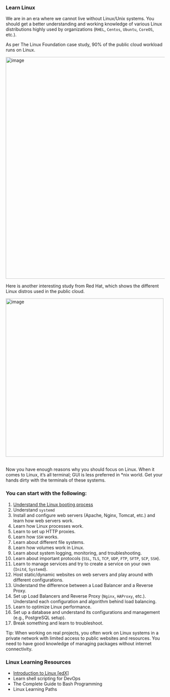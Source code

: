 ### Learn Linux

We are in an era where we cannot live without Linux/Unix systems. You should get a better understanding and working knowledge of various Linux distributions highly used by organizations (`RHEL`, `Centos`, `Ubuntu`, `CoreOS`, etc.).

As per The Linux Foundation case study, 90% of the public cloud workload runs on Linux.

<img src="https://github.com/ben-le/DevOps_Trainings/assets/34547999/01ed55be-9932-407e-87ba-cc65dec7515c" alt="image" width="700"/>

Here is another interesting study from Red Hat, which shows the different Linux distros used in the public cloud.
 
<img src="https://github.com/ben-le/DevOps_Trainings/assets/34547999/f5eb43d0-359c-4646-8fa2-5e4f8665aa0f" alt="image" width="500"/> <br><br>

Now you have enough reasons why you should focus on Linux. When it comes to Linux, it’s all terminal; GUI is less preferred in *nix world. Get your hands dirty with the terminals of these systems.

### You can start with the following:

1. [Understand the Linux booting process](docs/Linux/Booting_Process.md)
2. Understand `systemd`
3. Install and configure web servers (Apache, Nginx, Tomcat, etc.) and learn how web servers work.
4. Learn how Linux processes work.
5. Learn to set up HTTP proxies.
6. Learn how `SSH` works.
7. Learn about different file systems.
8. Learn how volumes work in Linux.
9. Learn about system logging, monitoring, and troubleshooting.
10. Learn about important protocols (`SSL`, `TLS`, `TCP`, `UDP`, `FTP`, `SFTP`, `SCP`, `SSH`).
11. Learn to manage services and try to create a service on your own (`Initd`, `Systemd`).
12. Host static/dynamic websites on web servers and play around with different configurations.
13. Understand the difference between a Load Balancer and a Reverse Proxy.
14. Set up Load Balancers and Reverse Proxy (`Nginx`, `HAProxy`, etc.). Understand each configuration and algorithm behind load balancing.
15. Learn to optimize Linux performance.
16. Set up a database and understand its configurations and management (e.g., PostgreSQL setup).
17. Break something and learn to troubleshoot.


Tip: When working on real projects, you often work on Linux systems in a private network with limited access to public websites and resources. You need to have good knowledge of managing packages without internet connectivity.

### Linux Learning Resources

- [Introduction to Linux [edX]](https://www.edx.org/course/introduction-to-linux)
- Learn shell scripting for DevOps
- The Complete Guide to Bash Programming
- Linux Learning Paths
